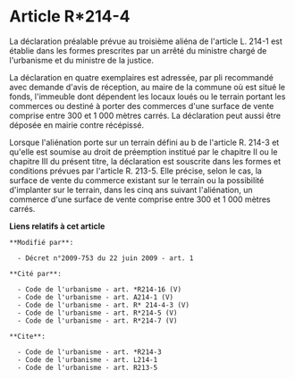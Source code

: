 # Article R*214-4

La déclaration préalable prévue au troisième aliéna de l'article L. 214-1 est établie dans les formes prescrites par un
arrêté du ministre chargé de l'urbanisme et du ministre de la justice. 

La déclaration en quatre exemplaires est adressée, par pli recommandé avec demande d'avis de réception, au maire de la
commune où est situé le fonds, l'immeuble dont dépendent les locaux loués ou le terrain portant les commerces ou destiné à
porter des commerces d'une surface de vente comprise entre 300 et 1 000 mètres carrés. La déclaration peut aussi être déposée
en mairie contre récépissé. 

Lorsque l'aliénation porte sur un terrain défini au b de l'article R. 214-3 et qu'elle est soumise au droit de préemption
institué par le chapitre II ou le chapitre III du présent titre, la déclaration est souscrite dans les formes et conditions
prévues par l'article R. 213-5. Elle précise, selon le cas, la surface de vente du commerce existant sur le terrain ou la
possibilité d'implanter sur le terrain, dans les cinq ans suivant l'aliénation, un commerce d'une surface de vente comprise
entre 300 et 1 000 mètres carrés.

**Liens relatifs à cet article**

	**Modifié par**:

	  - Décret n°2009-753 du 22 juin 2009 - art. 1

	**Cité par**:

	  - Code de l'urbanisme - art. *R214-16 (V)
	  - Code de l'urbanisme - art. A214-1 (V)
	  - Code de l'urbanisme - art. R* 214-4-3 (V)
	  - Code de l'urbanisme - art. R*214-5 (V)
	  - Code de l'urbanisme - art. R*214-7 (V)

	**Cite**:

	  - Code de l'urbanisme - art. *R214-3
	  - Code de l'urbanisme - art. L214-1
	  - Code de l'urbanisme - art. R213-5
